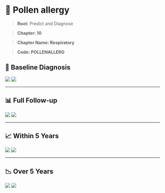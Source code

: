 # 🧬 Pollen allergy
    
> **Root:** Predict and Diagnose

> **Chapter: 10**

> **Chapter Name: Respiratory**

> **Code: POLLENALLERG**

## 🧪 Baseline Diagnosis

<img src="/Predict/Figures/Baseline/IMP/POLLENALLERG.png" />

<CsvTableIMP src="/Predict/Data/Baseline/IMP/IMP_POLLENALLERG.csv" label="🔍 View full results" />

<img src="/Predict/Figures/Baseline/ROC/POLLENALLERG.png" />

<CsvTableROC src="/Predict/Data/Baseline/EVA/POLLENALLERG.csv" label="🔍 View full results" />

---

## 📊 Full Follow-up

<img src="/Predict/Figures/ALL/IMP/POLLENALLERG.png" />

<CsvTableIMP src="/Predict/Data/ALL/IMP/IMP_POLLENALLERG.csv" label="🔍 View full results" />

<img src="/Predict/Figures/ALL/ROC/POLLENALLERG.png" />

<CsvTableROC src="/Predict/Data/ALL/EVA/POLLENALLERG.csv" label="🔍 View full results" />

---

## 📈 Within 5 Years

<img src="/Predict/Figures/FYears/IMP/POLLENALLERG.png" />

<CsvTableIMP src="/Predict/Data/FYears/IMP/IMP_POLLENALLERG.csv" label="🔍 View full results" />

<img src="/Predict/Figures/FYears/ROC/POLLENALLERG.png" />

<CsvTableROC src="/Predict/Data/FYears/EVA/POLLENALLERG.csv" label="🔍 View full results" />

---

## 📉 Over 5 Years

<img src="/Predict/Figures/OverFYears/IMP/POLLENALLERG.png" />

<CsvTableIMP src="/Predict/Data/OverFYears/IMP/IMP_POLLENALLERG.csv" label="🔍 View full results" />

<img src="/Predict/Figures/OverFYears/ROC/POLLENALLERG.png" />

<CsvTableROC src="/Predict/Data/OverFYears/EVA/POLLENALLERG.csv" label="🔍 View full results" />
